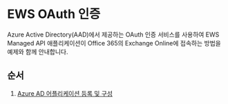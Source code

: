 # EWS OAuth 인증 
Azure Active Directory(AAD)에서 제공하는 OAuth 인증 서비스를 사용하여 EWS Managed API 애플리케이션이 Office 365의 Exchange Online에 접속하는 방법을 예제와 함께 안내합니다.

## 순서
1. [Azure AD 어플리케이션 등록 및 구성](/Resister_Application.md)